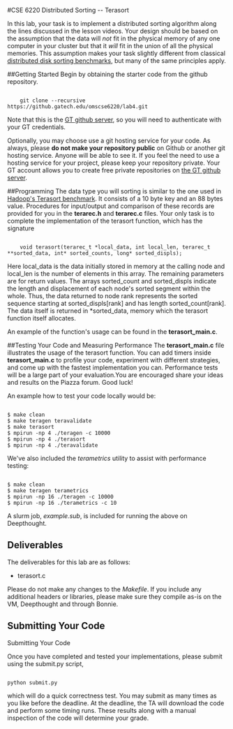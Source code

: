 #CSE 6220 Distributed Sorting -- Terasort

In this lab, your task is to implement a distributed sorting algorithm along the lines discussed in the lesson videos.  Your design should be based on the assumption that the data will *not* fit in the physical memory of any one computer in your cluster but that it *will* fit in the union of all the physical memories.  This assumption makes your task slightly different from classical 
[distributed disk sorting benchmarks](http://sortbenchmark.org/), but many of the same principles apply.

##Getting Started
Begin by obtaining the starter code from the github repository.

<pre><code>
    git clone --recursive https://github.gatech.edu/omscse6220/lab4.git
</code></pre>

Note that this is the [GT github server](https://github.gatech.edu), so you will need to authenticate with your GT credentials.

Optionally, you may choose use a git hosting service for your code.  As always, please **do not make your repository public** on Github or another git hosting service.  Anyone will be able to see it.  If you feel the need to use a hosting service for your project, please keep your repository private.  Your GT account allows you to create free private repositories on [the GT github server](https://github.gatech.edu).

##Programming
The data type you will sorting is similar to the one used in [Hadoop's Terasort benchmark](https://hadoop.apache.org/docs/current/api/org/apache/hadoop/examples/terasort/package-summary.html#package_description).  It consists of a 10 byte key and an 88 bytes value.  Procedures for input/output and comparison of these records are provided for you in the **terarec.h** and **terarec.c** files.  Your only task is to complete the implementation of the terasort function, which has the signature

<pre><code>
	void terasort(terarec_t *local_data, int local_len, terarec_t **sorted_data, int* sorted_counts, long* sorted_displs);
</code></pre>

Here local_data is the data initially stored in memory at the calling node and local_len is the number of elements in this array.  The remaining parameters are for return values.  The arrays sorted_count and sorted_displs indicate the length and displacement of each node's sorted segment within the whole.  Thus, the data returned to node rank represents the sorted sequence starting at sorted_displs[rank] and has length sorted_count[rank].  The data itself is returned in \*sorted_data, memory which the terasort function itself allocates.

An example of the function's usage can be found in the **terasort_main.c**.

##Testing Your Code and Measuring Performance
The **terasort_main.c** file illustrates the usage of the terasort function. You can add timers inside **terasort_main.c** to profile your code, experiment with different strategies, and come up with the fastest implementation you can.  Performance tests will be a large part of your evaluation.You are encouraged share your ideas and results on the Piazza forum.  Good luck!

An example how to test your code locally would be:
<pre><code>
$ make clean
$ make teragen teravalidate
$ make terasort
$ mpirun -np 4 ./teragen -c 10000
$ mpirun -np 4 ./terasort
$ mpirun -np 4 ./teravalidate
</code></pre>

We've also included the *terametrics* utility to assist with performance testing:
<pre><code>
$ make clean
$ make teragen terametrics
$ mpirun -np 16 ./teragen -c 10000
$ mpirun -np 16 ./terametrics -c 10
</code></pre>

A slurm job, *example.sub*, is included for running the above on Deepthought.

## Deliverables
The deliverables for this lab are as follows:

* terasort.c

Please do not make any changes to the *Makefile*. If you include any additional headers or libraries, please make sure they compile as-is on the VM, Deepthought and through Bonnie.

## Submitting Your Code
Submitting Your Code

Once you have completed and tested your implementations, please submit using the submit.py script,
<pre><code>
python submit.py
</code></pre>
which will do a quick correctness test. You may submit as many times as you like before the deadline. At the deadline, the TA will download the code and perform some timing runs. These results along with a manual inspection of the code will determine your grade.


